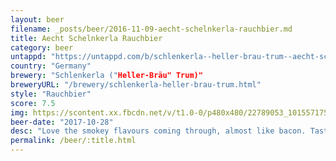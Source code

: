 ```yaml
---
layout: beer
filename: _posts/beer/2016-11-09-aecht-schelnkerla-rauchbier.md
title: Aecht Schelnkerla Rauchbier
category: beer
untappd: "https://untappd.com/b/schlenkerla--heller-brau-trum--aecht-schlenkerla-rauchbier---marzen/471"
country: "Germany"
brewery: "Schlenkerla ("Heller-Bräu" Trum)"
breweryURL: "/brewery/schlenkerla-heller-brau-trum.html"
style: "Rauchbier"
score: 7.5
img: https://scontent.xx.fbcdn.net/v/t1.0-0/p480x480/22789053_10155717525258745_7962681529201851923_n.jpg?oh=0103483e0bfcc464371b3c1154eaa1a4&oe=5B1CF0AB
beer-date: "2017-10-28"
desc: "Love the smokey flavours coming through, almost like bacon. Tastes a little stronger than it is"
permalink: /beer/:title.html
---
```

